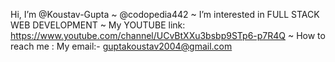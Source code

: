 Hi, I’m @Koustav-Gupta
~ @codopedia442
~ I’m interested in FULL STACK WEB DEVELOPMENT 
~ My YOUTUBE link: https://www.youtube.com/channel/UCvBtXXu3bsbp9STp6-p7R4Q
~ How to reach me : My email:- guptakoustav2004@gmail.com 
